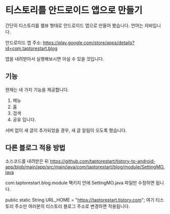 # 티스토리를 안드로이드 앱으로 만들기

간단히 티스토리를 웹뷰 형태로 안드로이드 앱으로 만들어 봤습니다.
언어는 자바입니다. 

안드로이드 앱 주소: https://play.google.com/store/apps/details?id=com.taptorestart.blog

앱을 내려받아서 실행해보시면 아실 수 있을 것입니다. 

## 기능

현재는 네 가지 기능을 제공합니다. 
1. 메뉴
2. 홈
3. 검색
4. 공유
입니다. 

서버 없이 새 글이 추가되었을 경우, 새 글 알림이 오도록 했습니다. 

## 다른 블로그 적용 방법

소스코드를 내려받은 뒤
https://github.com/taptorestart/tistory-to-android-app/blob/main/app/src/main/java/com/taptorestart/blog/module/SettingMO.java

com.taptorestart.blog.module 팩키지 안에 
SettingMO.java 파일만 수정하면 됩니다. 

public static String URL_HOME = "https://taptorestart.tistory.com"; 
여기 티스토리 주소만 여러분의 티스토리 블로그 주소로 변경하면 적용됩니다. 

